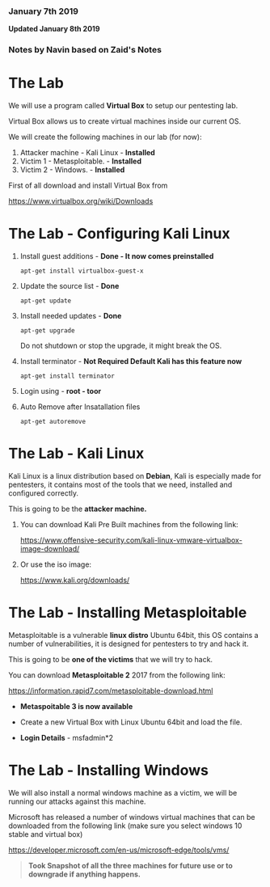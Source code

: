 ### January 7th 2019
**Updated January 8th 2019**

### Notes by Navin based on Zaid's Notes

# The Lab

We will use a program called **Virtual Box** to setup our pentesting lab.

Virtual Box allows us to create virtual machines inside our current OS.

We will create the following machines in our lab (for now):

1. Attacker machine - Kali Linux - **Installed** 
2. Victim 1 - Metasploitable. - **Installed**
3. Victim 2 - Windows. - **Installed** 

First of all download and install Virtual Box from

   https://www.virtualbox.org/wiki/Downloads

# The Lab - Configuring Kali Linux

1. Install guest additions - **Done - It now comes preinstalled**

    `apt-get install virtualbox-guest-x`

2. Update the source list - **Done**

	`apt-get update`
	
3. Install needed updates - **Done**

	`apt-get upgrade`

	Do not shutdown or stop the upgrade, it might break the OS. 

4. Install terminator - **Not Required Default Kali has this feature now**

    `apt-get install terminator`
    
5. Login using - **root - toor**

6. Auto Remove after Insatallation files

	`apt-get autoremove`

# The Lab - Kali Linux

Kali Linux is a linux distribution based on **Debian**, Kali is especially made for pentesters, it contains most of the tools that we need, installed and configured correctly.

This is going to be the **attacker machine.**

1. You can download Kali Pre Built machines from the following link:

      https://www.offensive-security.com/kali-linux-vmware-virtualbox-image-download/

2. Or use the iso image:

      https://www.kali.org/downloads/

# The Lab - Installing Metasploitable

Metasploitable is a vulnerable **linux distro** Ubuntu 64bit, this OS contains a number of
vulnerabilities, it is designed for pentesters to try and hack it.

This is going to be **one of the victims** that we will try to hack.

You can download **Metasploitable 2** 2017 from the following link:

   https://information.rapid7.com/metasploitable-download.html

- **Metaspoitable 3 is now available** 

- Create a new Virtual Box with Linux Ubuntu 64bit and load the file.

- **Login Details**  - msfadmin*2

# The Lab - Installing Windows

We will also install a normal windows machine as a victim, we will be
running our attacks against this machine.

Microsoft has released a number of windows virtual machines that can
be downloaded from the following link (make sure you select windows 10
stable and virtual box)

https://developer.microsoft.com/en-us/microsoft-edge/tools/vms/

> **Took Snapshot of all the three machines for future use or to downgrade if anything happens.**

<!--stackedit_data:
eyJoaXN0b3J5IjpbODc5NjcwODcyLC0xMjkyMzUyODcyLDQ0MD
U0MTU0NiwxNzI3MjMyOTk1LC0xMzM5OTgwNjcxXX0=
-->